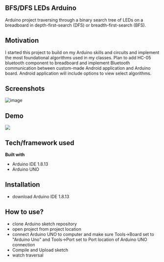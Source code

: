 ## BFS/DFS LEDs Arduino
 Arduino project traversing through a binary search tree of LEDs on a breadboard in depth-first-search (DFS) or breadth-first-search (BFS).

## Motivation
I started this project to build on my Arduino skills and circuits and implement the most foundational algorithms used in my classes. Plan to add HC-05 bluetooth component to breadboard and implement Bluetooth communication between custom-made Android application and Arduino board. Android application will include options to view select algorithms.
 
## Screenshots
![image](https://user-images.githubusercontent.com/47908881/97097734-7fe73700-1631-11eb-86df-7f50c04b2fc1.png)

## Demo
[![](http://img.youtube.com/vi/rggLwx25aUk/0.jpg)](http://www.youtube.com/watch?v=rggLwx25aUk "BFS/DFS LEDs Demo")

## Tech/framework used
<b>Built with</b>
- Arduino IDE 1.8.13
- Arduino UNO

## Installation
- download Arduino IDE 1.8.13

## How to use?
- clone Arduino sketch repository
- open project from project location
- connect Arduino UNO to computer and make sure Tools->Board set to "Arduino Uno" and Tools->Port set to Port location of Arduino UNO connection
- Compile and Upload sketch
- watch traversal
